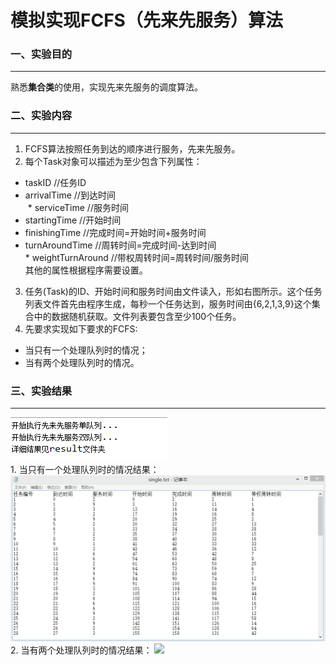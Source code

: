 # 模拟实现FCFS（先来先服务）算法
### 一、实验目的
----------------
  熟悉**集合类**的使用，实现先来先服务的调度算法。
### 二、实验内容
-----------------
1. FCFS算法按照任务到达的顺序进行服务，先来先服务。
2. 每个Task对象可以描述为至少包含下列属性：
  * taskID //任务ID<br>
  * arrivalTime //到达时间<br>
  * serviceTime //服务时间<br>
  * startingTime //开始时间<br>
  * finishingTime //完成时间=开始时间+服务时间<br>
  * turnAroundTime //周转时间=完成时间-达到时间<br> * weightTurnAround //带权周转时间=周转时间/服务时间<br>其他的属性根据程序需要设置。<br>
3. 任务(Task)的ID、开始时间和服务时间由文件读入，形如右图所示。这个任务列表文件首先由程序生成，每秒一个任务达到，服务时间由{6,2,1,3,9}这个集合中的数据随机获取。文件列表要包含至少100个任务。<br>
4. 先要求实现如下要求的FCFS:<br>
  * 当只有一个处理队列时的情况；
  * 当有两个处理队列时的情况。
### 三、实验结果
-----------------
<div>
<img src="https://github.com/123012015105/JAVA/blob/master/FCFS/images/demo.png">
</div>
1. 当只有一个处理队列时的情况结果：<br>
<img src="https://github.com/123012015105/JAVA/blob/master/FCFS/images/FCFS%E5%8D%95%E9%98%9F%E5%88%97%E6%88%AA%E5%9B%BE.png">
2. 当有两个处理队列时的情况结果：
<img src="https://github.com/1
23012015105/JAVA/blob/master/FCFS/images/FCFS%E5%8F%8C%E9%98%9F%E5%88%97%E6%88%AA%E5%9B%BE.png">


